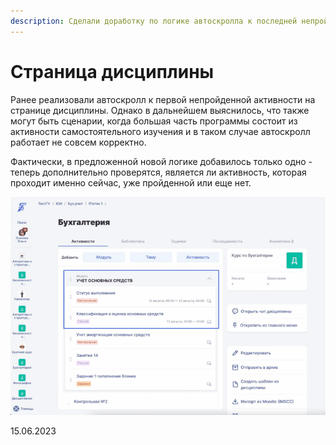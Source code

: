 ```yaml
---
description: Сделали доработку по логике автоскролла к последней непройденной активности
---
```


# Страница дисциплины

Ранее реализовали автоскролл к первой непройденной активности на странице дисциплины. Однако в дальнейшем выяснилось, что также могут быть сценарии, когда большая часть программы состоит из активности самостоятельного изучения и в таком случае автоскролл работает не совсем корректно.

Фактически, в предложенной новой логике добавилось только одно - теперь дополнительно проверятся, является ли активность, которая проходит именно сейчас, уже пройденной или еще нет.

![](<../../.gitbook/assets/Гифка с Gifius.ru-15.gif>)

15.06.2023
